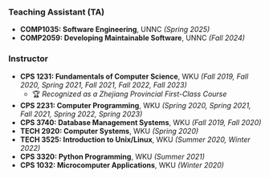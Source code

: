 <!-- - COMP1035: Software Engineering, UNNC [Spring 2025] (<i>TA</i>)
- COMP2059: Developing Maintainable Software, UNNC [Fall 2024] (<i>TA</i>)
- CPS 1231: FUND. OF COMPUTER SCIENCE, WKU [Fall 2019,Fall 2020,Spring 2021,Fall 2021,Fall 2022,Fall 2023] (<i>Instructor</i>) [(Recognized as the Zhejiang Provincial First-Class Course)]
- CPS 2231: COMPUTER PROGRAMMING, WKU [Spring 2020,Spring 2021,Fall 2021,Spring 2022,Spring 2023] (<i>Instructor</i>) 
- CPS 3740: Database Management Systems, WKU [Fall 2019,Fall 2020] (<i>Instructor</i>)
- TECH 2920: Computer Systems, WKU [Spring 2020] (<i>Instructor</i>)
- TECH 3525: Introduction to Unix/Linux, WKU [Summer 2020, Winter 2022] (<i>Instructor</i>)
- CPS 3320: Python Programming, WKU [Summer 2021] (<i>Instructor</i>)
- CPS 1032:  Microcomputer Applications, WKU [Winter 2020] (<i>Instructor</i>) -->

<!-- Original -->
<!-- ## 🔹 Teaching Assistant (TA)  
- **COMP1035: Software Engineering**, UNNC *(Spring 2025)*  
- **COMP2059: Developing Maintainable Software**, UNNC *(Fall 2024)*  

## 🔹 Instructor  
- **CPS 1231: Fundamentals of Computer Science**, WKU *(Fall 2019, Fall 2020, Spring 2021, Fall 2021, Fall 2022, Fall 2023)*  
  - 🏆 *Recognized as a Zhejiang Provincial First-Class Course*  
- **CPS 2231: Computer Programming**, WKU *(Spring 2020, Spring 2021, Fall 2021, Spring 2022, Spring 2023)*  
- **CPS 3740: Database Management Systems**, WKU *(Fall 2019, Fall 2020)*  
- **TECH 2920: Computer Systems**, WKU *(Spring 2020)*  
- **TECH 3525: Introduction to Unix/Linux**, WKU *(Summer 2020, Winter 2022)*  
- **CPS 3320: Python Programming**, WKU *(Summer 2021)*  
- **CPS 1032: Microcomputer Applications**, WKU *(Winter 2020)*   -->




### Teaching Assistant (TA)  
- **COMP1035: Software Engineering**, UNNC *(Spring 2025)*  
- **COMP2059: Developing Maintainable Software**, UNNC *(Fall 2024)*  

### Instructor  
- **CPS 1231: Fundamentals of Computer Science**, WKU *(Fall 2019, Fall 2020, Spring 2021, Fall 2021, Fall 2022, Fall 2023)*  
  - 🏆 *Recognized as a Zhejiang Provincial First-Class Course*  
- **CPS 2231: Computer Programming**, WKU *(Spring 2020, Spring 2021, Fall 2021, Spring 2022, Spring 2023)*  
- **CPS 3740: Database Management Systems**, WKU *(Fall 2019, Fall 2020)*  
- **TECH 2920: Computer Systems**, WKU *(Spring 2020)*  
- **TECH 3525: Introduction to Unix/Linux**, WKU *(Summer 2020, Winter 2022)*  
- **CPS 3320: Python Programming**, WKU *(Summer 2021)*  
- **CPS 1032: Microcomputer Applications**, WKU *(Winter 2020)* 







